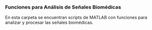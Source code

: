 ### Funciones para Análisis de Señales Biomédicas
En esta carpeta se encuentran scripts de MATLAB con funciones para analizar y procesar las señales biomédicas. 
